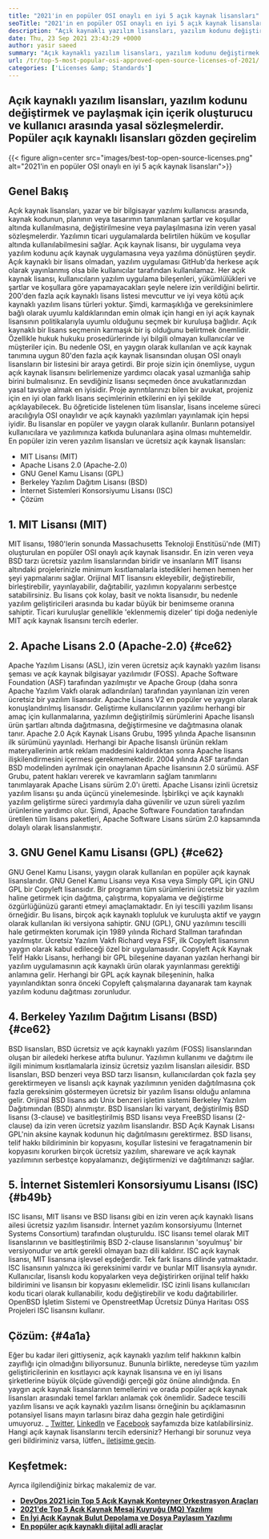```yaml
---
title: "2021'in en popüler OSI onaylı en iyi 5 açık kaynak lisansları" 
seoTitle: "2021'in en popüler OSI onaylı en iyi 5 açık kaynak lisansları" 
description: "Açık kaynaklı yazılım lisansları, yazılım kodunu değiştirmek ve paylaşmak için Yaratan ve Kullanıcı arasında yasal sözleşmelerdir. Popüler açık kaynaklı lisansları gözden geçirelim" 
date: Thu, 23 Sep 2021 23:43:29 +0000
author: yasir saeed
summary: "Açık kaynaklı yazılım lisansları, yazılım kodunu değiştirmek ve paylaşmak için Yaratan ve Kullanıcı arasında yasal sözleşmelerdir. Popüler açık kaynaklı lisansları gözden geçirelim" 
url: /tr/top-5-most-popular-osi-approved-open-source-licenses-of-2021/
categories: ['Licenses &amp; Standards']
---
```


## Açık kaynaklı yazılım lisansları, yazılım kodunu değiştirmek ve paylaşmak için içerik oluşturucu ve kullanıcı arasında yasal sözleşmelerdir. Popüler açık kaynaklı lisansları gözden geçirelim

{{< figure align=center src="images/best-top-open-source-licenses.png" alt="2021'in en popüler OSI onaylı en iyi 5 açık kaynak lisansları">}}


## **Genel Bakış** 
Açık kaynak lisansları, yazar ve bir bilgisayar yazılımı kullanıcısı arasında, kaynak kodunun, planının veya tasarımın tanımlanan şartlar ve koşullar altında kullanılmasına, değiştirilmesine veya paylaşılmasına izin veren yasal sözleşmelerdir. Yazılımın ticari uygulamalarda belirtilen hüküm ve koşullar altında kullanılabilmesini sağlar. Açık kaynak lisansı, bir uygulama veya yazılım kodunu açık kaynak uygulamasına veya yazılıma dönüştüren şeydir. Açık kaynaklı bir lisans olmadan, yazılım uygulaması GitHub'da herkese açık olarak yayınlanmış olsa bile kullanıcılar tarafından kullanılamaz. Her açık kaynak lisansı, kullanıcıların yazılım uygulama bileşenleri, yükümlülükleri ve şartlar ve koşullara göre yapamayacakları şeyle nelere izin verildiğini belirtir.
200'den fazla açık kaynaklı lisans listesi mevcuttur ve iyi veya kötü açık kaynaklı yazılım lisans türleri yoktur. Şimdi, karmaşıklığa ve gereksinimlere bağlı olarak uyumlu kaldıklarından emin olmak için hangi en iyi açık kaynak lisansının politikalarıyla uyumlu olduğunu seçmek bir kuruluşa bağlıdır. Açık kaynaklı bir lisans seçmenin karmaşık bir iş olduğunu belirtmek önemlidir. Özellikle hukuk hukuku prosedürlerinde iyi bilgili olmayan kullanıcılar ve müşteriler için. Bu nedenle OSI, en yaygın olarak kullanılan ve açık kaynak tanımına uygun 80'den fazla açık kaynak lisansından oluşan OSI onaylı lisansların bir listesini bir araya getirdi.
Bir proje sizin için önemliyse, uygun açık kaynak lisansını belirlemenize yardımcı olacak yasal uzmanlığa sahip birini bulmalısınız. En sevdiğiniz lisansı seçmeden önce avukatlarınızdan yasal tavsiye almak en iyisidir. Proje ayrıntılarınızı bilen bir avukat, projeniz için en iyi olan farklı lisans seçimlerinin etkilerini en iyi şekilde açıklayabilecek. Bu öğreticide listelenen tüm lisanslar, lisans inceleme süreci aracılığıyla OSI onaylıdır ve açık kaynaklı yazılımları yayınlamak için hepsi iyidir. Bu lisanslar en popüler ve yaygın olarak kullanılır. Bunların potansiyel kullanıcılara ve yazılımınıza katkıda bulunanlara aşina olması muhtemeldir. En popüler izin veren yazılım lisansları ve ücretsiz açık kaynak lisansları:
  * MIT Lisansı (MIT)
  * Apache Lisans 2.0 (Apache-2.0)
  * GNU Genel Kamu Lisansı (GPL)
  * Berkeley Yazılım Dağıtım Lisansı (BSD)
  * İnternet Sistemleri Konsorsiyumu Lisansı (ISC)
  * Çözüm

## 1. MIT Lisansı (MIT)
MIT lisansı, 1980'lerin sonunda Massachusetts Teknoloji Enstitüsü'nde (MIT) oluşturulan en popüler OSI onaylı açık kaynak lisansıdır. En izin veren veya BSD tarzı ücretsiz yazılım lisanslarından biridir ve insanların MIT lisansı altındaki projelerinizle minimum kısıtlamalarla istedikleri hemen hemen her şeyi yapmalarını sağlar.
Orijinal MIT lisansını ekleyebilir, değiştirebilir, birleştirebilir, yayınlayabilir, dağıtabilir, yazılımın kopyalarını serbestçe satabilirsiniz. Bu lisans çok kolay, basit ve nokta lisansıdır, bu nedenle yazılım geliştiricileri arasında bu kadar büyük bir benimseme oranına sahiptir. Ticari kuruluşlar genellikle 'eklenmemiş dizeler' tipi doğa nedeniyle MIT açık kaynak lisansını tercih ederler.

## 2. Apache Lisans 2.0 (Apache-2.0) {#ce62}

Apache Yazılım Lisansı (ASL), izin veren ücretsiz açık kaynaklı yazılım lisansı şeması ve açık kaynak bilgisayar yazılımıdır (FOSS). Apache Software Foundation (ASF) tarafından yazılmıştır ve Apache Group (daha sonra Apache Yazılım Vakfı olarak adlandırılan) tarafından yayınlanan izin veren ücretsiz bir yazılım lisansıdır. Apache Lisans V2 en popüler ve yaygın olarak konuşlandırılmış lisansdır. Geliştirme kullanıcılarının yazılımı herhangi bir amaç için kullanmalarına, yazılımın değiştirilmiş sürümlerini Apache lisanslı ürün şartları altında dağıtmasına, değiştirmesine ve dağıtmasına olanak tanır. Apache 2.0 Açık Kaynak Lisans Grubu, 1995 yılında Apache lisansının ilk sürümünü yayınladı.
Herhangi bir Apache lisanslı ürünün reklam materyallerinin artık reklam maddesini kaldırdıktan sonra Apache lisans ilişkilendirmesini içermesi gerekmemektedir. 2004 yılında ASF tarafından BSD modelinden ayrılmak için onaylanan Apache lisansının 2.0 sürümü. ASF Grubu, patent hakları vererek ve kavramların sağlam tanımlarını tanımlayarak Apache Lisans sürüm 2.0'ı üretti. Apache Lisansı izinli ücretsiz yazılım lisansı şu anda üçüncü yinelemesinde. İşbirlikçi ve açık kaynaklı yazılım geliştirme süreci yardımıyla daha güvenilir ve uzun süreli yazılım ürünlerine yardımcı olur. Şimdi, Apache Software Foundation tarafından üretilen tüm lisans paketleri, Apache Software Lisans sürüm 2.0 kapsamında dolaylı olarak lisanslanmıştır.

## 3. GNU Genel Kamu Lisansı (GPL) {#ce62}

GNU Genel Kamu Lisansı, yaygın olarak kullanılan en popüler açık kaynak lisanslarıdır. GNU Genel Kamu Lisansı veya Kısa veya Simply GPL için GNU GPL bir Copyleft lisansıdır. Bir programın tüm sürümlerini ücretsiz bir yazılım haline getirmek için dağıtma, çalıştırma, kopyalama ve değiştirme özgürlüğünüzü garanti etmeyi amaçlamaktadır. En iyi tescilli yazılım lisansı örneğidir. Bu lisans, birçok açık kaynaklı topluluk ve kuruluşta aktif ve yaygın olarak kullanılan iki versiyona sahiptir.
GNU (GPL), GNU yazılımını tescilli hale getirmekten korumak için 1989 yılında Richard Stallman tarafından yazılmıştır. Ücretsiz Yazılım Vakfı Richard veya FSF, ilk Copyleft lisansının yaygın olarak kabul edileceği özel bir uygulamasıdır. Copyleft Açık Kaynak Telif Hakkı Lisansı, herhangi bir GPL bileşenine dayanan yazılan herhangi bir yazılım uygulamasının açık kaynaklı ürün olarak yayınlanması gerektiği anlamına gelir. Herhangi bir GPL açık kaynak bileşeninin, halka yayınlandıktan sonra önceki Copyleft çalışmalarına dayanarak tam kaynak yazılım kodunu dağıtması zorunludur.

## 4. Berkeley Yazılım Dağıtım Lisansı (BSD) {#ce62}

BSD lisansları, BSD ücretsiz ve açık kaynaklı yazılım (FOSS) lisanslarından oluşan bir ailedeki herkese atıfta bulunur. Yazılımın kullanımı ve dağıtımı ile ilgili minimum kısıtlamalarla izinsiz ücretsiz yazılım lisansları ailesidir. BSD lisansları, BSD benzeri veya BSD tarzı lisansın, kullanıcılardan çok fazla şey gerektirmeyen ve lisanslı açık kaynak yazılımının yeniden dağıtılmasına çok fazla gereksinim göstermeyen ücretsiz bir yazılım lisansı olduğu anlamına gelir.
Orijinal BSD lisans adı Unix benzeri işletim sistemi Berkeley Yazılım Dağıtımından (BSD) alınmıştır. BSD lisansları İki varyant, değiştirilmiş BSD lisansı (3-clause) ve basitleştirilmiş BSD lisansı veya FreeBSD lisansı (2-clause) da izin veren ücretsiz yazılım lisanslarıdır. BSD Açık Kaynak Lisansı GPL'nin aksine kaynak kodunun hiç dağıtılmasını gerektirmez. BSD lisansı, telif hakkı bildiriminin bir kopyasını, koşullar listesini ve feragatnamenin bir kopyasını korurken birçok ücretsiz yazılım, shareware ve açık kaynak yazılımının serbestçe kopyalamanızı, değiştirmenizi ve dağıtılmanızı sağlar.

## 5. İnternet Sistemleri Konsorsiyumu Lisansı (ISC) {#b49b}

ISC lisansı, MIT lisansı ve BSD lisansı gibi en izin veren açık kaynaklı lisans ailesi ücretsiz yazılım lisansıdır. İnternet yazılım konsorsiyumu (Internet Systems Consortium) tarafından oluşturuldu. ISC lisansı temel olarak MIT lisanslarının ve basitleştirilmiş BSD 2-clause lisanslarının 'soyulmuş' bir versiyonudur ve artık gerekli olmayan bazı dili kaldırır.
ISC açık kaynak lisansı, MIT lisansına işlevsel eşdeğerdir. Tek fark lisans dilinde yatmaktadır. ISC lisansının yalnızca iki gereksinimi vardır ve bunlar MIT lisansıyla aynıdır. Kullanıcılar, lisanslı kodu kopyalarken veya değiştirirken orijinal telif hakkı bildirimini ve lisansın bir kopyasını eklemelidir. ISC izinli lisans kullanıcıları kodu ticari olarak kullanabilir, kodu değiştirebilir ve kodu dağıtabilirler. OpenBSD İşletim Sistemi ve OpenstreetMap Ücretsiz Dünya Haritası OSS Projeleri ISC lisansını kullanır.

## Çözüm: {#4a1a}

Eğer bu kadar ileri gittiyseniz, açık kaynaklı yazılım telif hakkının kalbin zayıflığı için olmadığını biliyorsunuz. Bununla birlikte, neredeyse tüm yazılım geliştiricilerinin en kısıtlayıcı açık kaynak lisansına ve en iyi lisans şirketlerine büyük ölçüde güvendiği gerçeği göz önüne alındığında. En yaygın açık kaynak lisanslarının temellerini ve orada popüler açık kaynak lisansları arasındaki temel farkları anlamak çok önemlidir. Sadece tescilli yazılım lisansı ve açık kaynaklı yazılım lisansı örneğinin bu açıklamasının potansiyel lisans mayın tarlasını biraz daha gezgin hale getirdiğini umuyoruz.
_ [Twitter][1], [LinkedIn][2] ve [Facebook][3] sayfamızda bize katılabilirsiniz. Hangi açık kaynak lisanslarını tercih edersiniz? Herhangi bir sorunuz veya geri bildiriminiz varsa, lütfen_ [iletişime geçin][4].

## Keşfetmek:
Ayrıca ilgilendiğiniz birkaç makalemiz de var.
* **[DevOps 2021 için Top 5 Açık Kaynak Konteyner Orkestrasyon Araçları][5]** 
* **[2021'de Top 5 Açık Kaynak Mesaj Kuyruğu (MQ) Yazılımı][6]** 
* **[En İyi Açık Kaynak Bulut Depolama ve Dosya Paylaşım Yazılımı][7]** 
* **[En popüler açık kaynaklı dijital adli araçlar][8]** 



[1]: https://twitter.com/containerize_co
[2]: https://www.linkedin.com/company/containerize/
[3]: http://facebook.com/containerize
[4]: mailto:yasir.saeed@aspose.com
[5]: https://blog.containerize.com/devops/top-5-open-source-container-orchestration-tools-for-devops-in-2021/
[6]: https://blog.containerize.com/message-queue-software/top-5-open-source-message-queue-software-in-2021/
[7]: https://products.containerize.com/backup-and-sync/
[8]: https://blog.containerize.com/digital-forensic-tools/top-5-open-source-digital-forensic-tools-in-2021/

